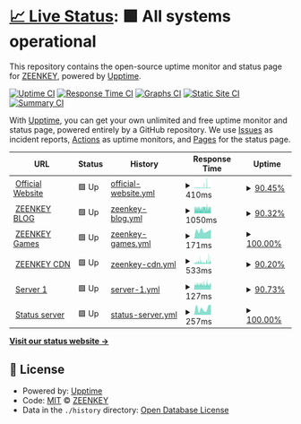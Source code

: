 # [📈 Live Status](https://zeenkeystatus.ga): <!--live status--> **🟩 All systems operational**

This repository contains the open-source uptime monitor and status page for [ZEENKEY](https://www.zeenkey.com), powered by [Upptime](https://github.com/upptime/upptime).

[![Uptime CI](https://github.com/ZEENKEY/statuspage/workflows/Uptime%20CI/badge.svg)](https://github.com/ZEENKEY/statuspage/actions?query=workflow%3A%22Uptime+CI%22)
[![Response Time CI](https://github.com/ZEENKEY/statuspage/workflows/Response%20Time%20CI/badge.svg)](https://github.com/ZEENKEY/statuspage/actions?query=workflow%3A%22Response+Time+CI%22)
[![Graphs CI](https://github.com/ZEENKEY/statuspage/workflows/Graphs%20CI/badge.svg)](https://github.com/ZEENKEY/statuspage/actions?query=workflow%3A%22Graphs+CI%22)
[![Static Site CI](https://github.com/ZEENKEY/statuspage/workflows/Static%20Site%20CI/badge.svg)](https://github.com/ZEENKEY/statuspage/actions?query=workflow%3A%22Static+Site+CI%22)
[![Summary CI](https://github.com/ZEENKEY/statuspage/workflows/Summary%20CI/badge.svg)](https://github.com/ZEENKEY/statuspage/actions?query=workflow%3A%22Summary+CI%22)

With [Upptime](https://upptime.js.org), you can get your own unlimited and free uptime monitor and status page, powered entirely by a GitHub repository. We use [Issues](https://github.com/ZEENKEY/statuspage/issues) as incident reports, [Actions](https://github.com/ZEENKEY/statuspage/actions) as uptime monitors, and [Pages](https://zeenkeystatus.ga) for the status page.

<!--start: status pages-->
<!-- This summary is generated by Upptime (https://github.com/upptime/upptime) -->
<!-- Do not edit this manually, your changes will be overwritten -->
<!-- prettier-ignore -->
| URL | Status | History | Response Time | Uptime |
| --- | ------ | ------- | ------------- | ------ |
| <img alt="" src="https://i2.wp.com/www.zeenkey.com/wp-content/uploads/sites/2/2021/07/cropped-icon.png?fit=32%2C32&ssl=1" height="13"> [Official Website](https://www.zeenkey.com) | 🟩 Up | [official-website.yml](https://github.com/ZEENKEY/statuspage/commits/HEAD/history/official-website.yml) | <details><summary><img alt="Response time graph" src="./graphs/official-website/response-time-week.png" height="20"> 410ms</summary><br><a href="https://zeenkeystatus.ga/history/official-website"><img alt="Response time 1540" src="https://img.shields.io/endpoint?url=https%3A%2F%2Fraw.githubusercontent.com%2FZEENKEY%2Fstatuspage%2FHEAD%2Fapi%2Fofficial-website%2Fresponse-time.json"></a><br><a href="https://zeenkeystatus.ga/history/official-website"><img alt="24-hour response time 270" src="https://img.shields.io/endpoint?url=https%3A%2F%2Fraw.githubusercontent.com%2FZEENKEY%2Fstatuspage%2FHEAD%2Fapi%2Fofficial-website%2Fresponse-time-day.json"></a><br><a href="https://zeenkeystatus.ga/history/official-website"><img alt="7-day response time 410" src="https://img.shields.io/endpoint?url=https%3A%2F%2Fraw.githubusercontent.com%2FZEENKEY%2Fstatuspage%2FHEAD%2Fapi%2Fofficial-website%2Fresponse-time-week.json"></a><br><a href="https://zeenkeystatus.ga/history/official-website"><img alt="30-day response time 339" src="https://img.shields.io/endpoint?url=https%3A%2F%2Fraw.githubusercontent.com%2FZEENKEY%2Fstatuspage%2FHEAD%2Fapi%2Fofficial-website%2Fresponse-time-month.json"></a><br><a href="https://zeenkeystatus.ga/history/official-website"><img alt="1-year response time 1540" src="https://img.shields.io/endpoint?url=https%3A%2F%2Fraw.githubusercontent.com%2FZEENKEY%2Fstatuspage%2FHEAD%2Fapi%2Fofficial-website%2Fresponse-time-year.json"></a></details> | <details><summary><a href="https://zeenkeystatus.ga/history/official-website">90.45%</a></summary><a href="https://zeenkeystatus.ga/history/official-website"><img alt="All-time uptime 99.29%" src="https://img.shields.io/endpoint?url=https%3A%2F%2Fraw.githubusercontent.com%2FZEENKEY%2Fstatuspage%2FHEAD%2Fapi%2Fofficial-website%2Fuptime.json"></a><br><a href="https://zeenkeystatus.ga/history/official-website"><img alt="24-hour uptime 84.69%" src="https://img.shields.io/endpoint?url=https%3A%2F%2Fraw.githubusercontent.com%2FZEENKEY%2Fstatuspage%2FHEAD%2Fapi%2Fofficial-website%2Fuptime-day.json"></a><br><a href="https://zeenkeystatus.ga/history/official-website"><img alt="7-day uptime 90.45%" src="https://img.shields.io/endpoint?url=https%3A%2F%2Fraw.githubusercontent.com%2FZEENKEY%2Fstatuspage%2FHEAD%2Fapi%2Fofficial-website%2Fuptime-week.json"></a><br><a href="https://zeenkeystatus.ga/history/official-website"><img alt="30-day uptime 92.99%" src="https://img.shields.io/endpoint?url=https%3A%2F%2Fraw.githubusercontent.com%2FZEENKEY%2Fstatuspage%2FHEAD%2Fapi%2Fofficial-website%2Fuptime-month.json"></a><br><a href="https://zeenkeystatus.ga/history/official-website"><img alt="1-year uptime 99.29%" src="https://img.shields.io/endpoint?url=https%3A%2F%2Fraw.githubusercontent.com%2FZEENKEY%2Fstatuspage%2FHEAD%2Fapi%2Fofficial-website%2Fuptime-year.json"></a></details>
| <img alt="" src="https://i0.wp.com/blog.zeenkey.com/wp-content/uploads/2021/05/84c6921fe8ad81b9d0138289df482fc3.png?fit=30%2C32&ssl=1" height="13"> [ZEENKEY BLOG](https://blog.zeenkey.com) | 🟩 Up | [zeenkey-blog.yml](https://github.com/ZEENKEY/statuspage/commits/HEAD/history/zeenkey-blog.yml) | <details><summary><img alt="Response time graph" src="./graphs/zeenkey-blog/response-time-week.png" height="20"> 1050ms</summary><br><a href="https://zeenkeystatus.ga/history/zeenkey-blog"><img alt="Response time 1557" src="https://img.shields.io/endpoint?url=https%3A%2F%2Fraw.githubusercontent.com%2FZEENKEY%2Fstatuspage%2FHEAD%2Fapi%2Fzeenkey-blog%2Fresponse-time.json"></a><br><a href="https://zeenkeystatus.ga/history/zeenkey-blog"><img alt="24-hour response time 972" src="https://img.shields.io/endpoint?url=https%3A%2F%2Fraw.githubusercontent.com%2FZEENKEY%2Fstatuspage%2FHEAD%2Fapi%2Fzeenkey-blog%2Fresponse-time-day.json"></a><br><a href="https://zeenkeystatus.ga/history/zeenkey-blog"><img alt="7-day response time 1050" src="https://img.shields.io/endpoint?url=https%3A%2F%2Fraw.githubusercontent.com%2FZEENKEY%2Fstatuspage%2FHEAD%2Fapi%2Fzeenkey-blog%2Fresponse-time-week.json"></a><br><a href="https://zeenkeystatus.ga/history/zeenkey-blog"><img alt="30-day response time 1034" src="https://img.shields.io/endpoint?url=https%3A%2F%2Fraw.githubusercontent.com%2FZEENKEY%2Fstatuspage%2FHEAD%2Fapi%2Fzeenkey-blog%2Fresponse-time-month.json"></a><br><a href="https://zeenkeystatus.ga/history/zeenkey-blog"><img alt="1-year response time 1557" src="https://img.shields.io/endpoint?url=https%3A%2F%2Fraw.githubusercontent.com%2FZEENKEY%2Fstatuspage%2FHEAD%2Fapi%2Fzeenkey-blog%2Fresponse-time-year.json"></a></details> | <details><summary><a href="https://zeenkeystatus.ga/history/zeenkey-blog">90.32%</a></summary><a href="https://zeenkeystatus.ga/history/zeenkey-blog"><img alt="All-time uptime 99.29%" src="https://img.shields.io/endpoint?url=https%3A%2F%2Fraw.githubusercontent.com%2FZEENKEY%2Fstatuspage%2FHEAD%2Fapi%2Fzeenkey-blog%2Fuptime.json"></a><br><a href="https://zeenkeystatus.ga/history/zeenkey-blog"><img alt="24-hour uptime 84.69%" src="https://img.shields.io/endpoint?url=https%3A%2F%2Fraw.githubusercontent.com%2FZEENKEY%2Fstatuspage%2FHEAD%2Fapi%2Fzeenkey-blog%2Fuptime-day.json"></a><br><a href="https://zeenkeystatus.ga/history/zeenkey-blog"><img alt="7-day uptime 90.32%" src="https://img.shields.io/endpoint?url=https%3A%2F%2Fraw.githubusercontent.com%2FZEENKEY%2Fstatuspage%2FHEAD%2Fapi%2Fzeenkey-blog%2Fuptime-week.json"></a><br><a href="https://zeenkeystatus.ga/history/zeenkey-blog"><img alt="30-day uptime 93.01%" src="https://img.shields.io/endpoint?url=https%3A%2F%2Fraw.githubusercontent.com%2FZEENKEY%2Fstatuspage%2FHEAD%2Fapi%2Fzeenkey-blog%2Fuptime-month.json"></a><br><a href="https://zeenkeystatus.ga/history/zeenkey-blog"><img alt="1-year uptime 99.29%" src="https://img.shields.io/endpoint?url=https%3A%2F%2Fraw.githubusercontent.com%2FZEENKEY%2Fstatuspage%2FHEAD%2Fapi%2Fzeenkey-blog%2Fuptime-year.json"></a></details>
| <img alt="" src="https://play.zeenkey.com/favicon.ico" height="13"> [ZEENKEY Games](https://play.zeenkey.com) | 🟩 Up | [zeenkey-games.yml](https://github.com/ZEENKEY/statuspage/commits/HEAD/history/zeenkey-games.yml) | <details><summary><img alt="Response time graph" src="./graphs/zeenkey-games/response-time-week.png" height="20"> 171ms</summary><br><a href="https://zeenkeystatus.ga/history/zeenkey-games"><img alt="Response time 179" src="https://img.shields.io/endpoint?url=https%3A%2F%2Fraw.githubusercontent.com%2FZEENKEY%2Fstatuspage%2FHEAD%2Fapi%2Fzeenkey-games%2Fresponse-time.json"></a><br><a href="https://zeenkeystatus.ga/history/zeenkey-games"><img alt="24-hour response time 200" src="https://img.shields.io/endpoint?url=https%3A%2F%2Fraw.githubusercontent.com%2FZEENKEY%2Fstatuspage%2FHEAD%2Fapi%2Fzeenkey-games%2Fresponse-time-day.json"></a><br><a href="https://zeenkeystatus.ga/history/zeenkey-games"><img alt="7-day response time 171" src="https://img.shields.io/endpoint?url=https%3A%2F%2Fraw.githubusercontent.com%2FZEENKEY%2Fstatuspage%2FHEAD%2Fapi%2Fzeenkey-games%2Fresponse-time-week.json"></a><br><a href="https://zeenkeystatus.ga/history/zeenkey-games"><img alt="30-day response time 166" src="https://img.shields.io/endpoint?url=https%3A%2F%2Fraw.githubusercontent.com%2FZEENKEY%2Fstatuspage%2FHEAD%2Fapi%2Fzeenkey-games%2Fresponse-time-month.json"></a><br><a href="https://zeenkeystatus.ga/history/zeenkey-games"><img alt="1-year response time 179" src="https://img.shields.io/endpoint?url=https%3A%2F%2Fraw.githubusercontent.com%2FZEENKEY%2Fstatuspage%2FHEAD%2Fapi%2Fzeenkey-games%2Fresponse-time-year.json"></a></details> | <details><summary><a href="https://zeenkeystatus.ga/history/zeenkey-games">100.00%</a></summary><a href="https://zeenkeystatus.ga/history/zeenkey-games"><img alt="All-time uptime 99.98%" src="https://img.shields.io/endpoint?url=https%3A%2F%2Fraw.githubusercontent.com%2FZEENKEY%2Fstatuspage%2FHEAD%2Fapi%2Fzeenkey-games%2Fuptime.json"></a><br><a href="https://zeenkeystatus.ga/history/zeenkey-games"><img alt="24-hour uptime 100.00%" src="https://img.shields.io/endpoint?url=https%3A%2F%2Fraw.githubusercontent.com%2FZEENKEY%2Fstatuspage%2FHEAD%2Fapi%2Fzeenkey-games%2Fuptime-day.json"></a><br><a href="https://zeenkeystatus.ga/history/zeenkey-games"><img alt="7-day uptime 100.00%" src="https://img.shields.io/endpoint?url=https%3A%2F%2Fraw.githubusercontent.com%2FZEENKEY%2Fstatuspage%2FHEAD%2Fapi%2Fzeenkey-games%2Fuptime-week.json"></a><br><a href="https://zeenkeystatus.ga/history/zeenkey-games"><img alt="30-day uptime 99.89%" src="https://img.shields.io/endpoint?url=https%3A%2F%2Fraw.githubusercontent.com%2FZEENKEY%2Fstatuspage%2FHEAD%2Fapi%2Fzeenkey-games%2Fuptime-month.json"></a><br><a href="https://zeenkeystatus.ga/history/zeenkey-games"><img alt="1-year uptime 99.98%" src="https://img.shields.io/endpoint?url=https%3A%2F%2Fraw.githubusercontent.com%2FZEENKEY%2Fstatuspage%2FHEAD%2Fapi%2Fzeenkey-games%2Fuptime-year.json"></a></details>
| <img alt="" src="https://i2.wp.com/www.zeenkey.com/wp-content/uploads/sites/2/2021/07/cropped-icon.png?fit=32%2C32&ssl=1" height="13"> [ZEENKEY CDN](https://zeenkeycdn.ga) | 🟩 Up | [zeenkey-cdn.yml](https://github.com/ZEENKEY/statuspage/commits/HEAD/history/zeenkey-cdn.yml) | <details><summary><img alt="Response time graph" src="./graphs/zeenkey-cdn/response-time-week.png" height="20"> 533ms</summary><br><a href="https://zeenkeystatus.ga/history/zeenkey-cdn"><img alt="Response time 712" src="https://img.shields.io/endpoint?url=https%3A%2F%2Fraw.githubusercontent.com%2FZEENKEY%2Fstatuspage%2FHEAD%2Fapi%2Fzeenkey-cdn%2Fresponse-time.json"></a><br><a href="https://zeenkeystatus.ga/history/zeenkey-cdn"><img alt="24-hour response time 478" src="https://img.shields.io/endpoint?url=https%3A%2F%2Fraw.githubusercontent.com%2FZEENKEY%2Fstatuspage%2FHEAD%2Fapi%2Fzeenkey-cdn%2Fresponse-time-day.json"></a><br><a href="https://zeenkeystatus.ga/history/zeenkey-cdn"><img alt="7-day response time 533" src="https://img.shields.io/endpoint?url=https%3A%2F%2Fraw.githubusercontent.com%2FZEENKEY%2Fstatuspage%2FHEAD%2Fapi%2Fzeenkey-cdn%2Fresponse-time-week.json"></a><br><a href="https://zeenkeystatus.ga/history/zeenkey-cdn"><img alt="30-day response time 505" src="https://img.shields.io/endpoint?url=https%3A%2F%2Fraw.githubusercontent.com%2FZEENKEY%2Fstatuspage%2FHEAD%2Fapi%2Fzeenkey-cdn%2Fresponse-time-month.json"></a><br><a href="https://zeenkeystatus.ga/history/zeenkey-cdn"><img alt="1-year response time 712" src="https://img.shields.io/endpoint?url=https%3A%2F%2Fraw.githubusercontent.com%2FZEENKEY%2Fstatuspage%2FHEAD%2Fapi%2Fzeenkey-cdn%2Fresponse-time-year.json"></a></details> | <details><summary><a href="https://zeenkeystatus.ga/history/zeenkey-cdn">90.20%</a></summary><a href="https://zeenkeystatus.ga/history/zeenkey-cdn"><img alt="All-time uptime 99.29%" src="https://img.shields.io/endpoint?url=https%3A%2F%2Fraw.githubusercontent.com%2FZEENKEY%2Fstatuspage%2FHEAD%2Fapi%2Fzeenkey-cdn%2Fuptime.json"></a><br><a href="https://zeenkeystatus.ga/history/zeenkey-cdn"><img alt="24-hour uptime 82.69%" src="https://img.shields.io/endpoint?url=https%3A%2F%2Fraw.githubusercontent.com%2FZEENKEY%2Fstatuspage%2FHEAD%2Fapi%2Fzeenkey-cdn%2Fuptime-day.json"></a><br><a href="https://zeenkeystatus.ga/history/zeenkey-cdn"><img alt="7-day uptime 90.20%" src="https://img.shields.io/endpoint?url=https%3A%2F%2Fraw.githubusercontent.com%2FZEENKEY%2Fstatuspage%2FHEAD%2Fapi%2Fzeenkey-cdn%2Fuptime-week.json"></a><br><a href="https://zeenkeystatus.ga/history/zeenkey-cdn"><img alt="30-day uptime 92.99%" src="https://img.shields.io/endpoint?url=https%3A%2F%2Fraw.githubusercontent.com%2FZEENKEY%2Fstatuspage%2FHEAD%2Fapi%2Fzeenkey-cdn%2Fuptime-month.json"></a><br><a href="https://zeenkeystatus.ga/history/zeenkey-cdn"><img alt="1-year uptime 99.29%" src="https://img.shields.io/endpoint?url=https%3A%2F%2Fraw.githubusercontent.com%2FZEENKEY%2Fstatuspage%2FHEAD%2Fapi%2Fzeenkey-cdn%2Fuptime-year.json"></a></details>
| <img alt="" src="https://i2.wp.com/www.zeenkey.com/wp-content/uploads/sites/2/2021/07/cropped-icon.png?fit=32%2C32&ssl=1" height="13"> [Server 1](https://www.zeenkey.com) | 🟩 Up | [server-1.yml](https://github.com/ZEENKEY/statuspage/commits/HEAD/history/server-1.yml) | <details><summary><img alt="Response time graph" src="./graphs/server-1/response-time-week.png" height="20"> 127ms</summary><br><a href="https://zeenkeystatus.ga/history/server-1"><img alt="Response time 973" src="https://img.shields.io/endpoint?url=https%3A%2F%2Fraw.githubusercontent.com%2FZEENKEY%2Fstatuspage%2FHEAD%2Fapi%2Fserver-1%2Fresponse-time.json"></a><br><a href="https://zeenkeystatus.ga/history/server-1"><img alt="24-hour response time 124" src="https://img.shields.io/endpoint?url=https%3A%2F%2Fraw.githubusercontent.com%2FZEENKEY%2Fstatuspage%2FHEAD%2Fapi%2Fserver-1%2Fresponse-time-day.json"></a><br><a href="https://zeenkeystatus.ga/history/server-1"><img alt="7-day response time 127" src="https://img.shields.io/endpoint?url=https%3A%2F%2Fraw.githubusercontent.com%2FZEENKEY%2Fstatuspage%2FHEAD%2Fapi%2Fserver-1%2Fresponse-time-week.json"></a><br><a href="https://zeenkeystatus.ga/history/server-1"><img alt="30-day response time 123" src="https://img.shields.io/endpoint?url=https%3A%2F%2Fraw.githubusercontent.com%2FZEENKEY%2Fstatuspage%2FHEAD%2Fapi%2Fserver-1%2Fresponse-time-month.json"></a><br><a href="https://zeenkeystatus.ga/history/server-1"><img alt="1-year response time 973" src="https://img.shields.io/endpoint?url=https%3A%2F%2Fraw.githubusercontent.com%2FZEENKEY%2Fstatuspage%2FHEAD%2Fapi%2Fserver-1%2Fresponse-time-year.json"></a></details> | <details><summary><a href="https://zeenkeystatus.ga/history/server-1">90.73%</a></summary><a href="https://zeenkeystatus.ga/history/server-1"><img alt="All-time uptime 99.28%" src="https://img.shields.io/endpoint?url=https%3A%2F%2Fraw.githubusercontent.com%2FZEENKEY%2Fstatuspage%2FHEAD%2Fapi%2Fserver-1%2Fuptime.json"></a><br><a href="https://zeenkeystatus.ga/history/server-1"><img alt="24-hour uptime 84.21%" src="https://img.shields.io/endpoint?url=https%3A%2F%2Fraw.githubusercontent.com%2FZEENKEY%2Fstatuspage%2FHEAD%2Fapi%2Fserver-1%2Fuptime-day.json"></a><br><a href="https://zeenkeystatus.ga/history/server-1"><img alt="7-day uptime 90.73%" src="https://img.shields.io/endpoint?url=https%3A%2F%2Fraw.githubusercontent.com%2FZEENKEY%2Fstatuspage%2FHEAD%2Fapi%2Fserver-1%2Fuptime-week.json"></a><br><a href="https://zeenkeystatus.ga/history/server-1"><img alt="30-day uptime 92.86%" src="https://img.shields.io/endpoint?url=https%3A%2F%2Fraw.githubusercontent.com%2FZEENKEY%2Fstatuspage%2FHEAD%2Fapi%2Fserver-1%2Fuptime-month.json"></a><br><a href="https://zeenkeystatus.ga/history/server-1"><img alt="1-year uptime 99.28%" src="https://img.shields.io/endpoint?url=https%3A%2F%2Fraw.githubusercontent.com%2FZEENKEY%2Fstatuspage%2FHEAD%2Fapi%2Fserver-1%2Fuptime-year.json"></a></details>
| <img alt="" src="https://i2.wp.com/www.zeenkey.com/wp-content/uploads/sites/2/2021/07/cropped-icon.png?fit=32%2C32&ssl=1" height="13"> [Status server](https://zeenkeystatus.ga) | 🟩 Up | [status-server.yml](https://github.com/ZEENKEY/statuspage/commits/HEAD/history/status-server.yml) | <details><summary><img alt="Response time graph" src="./graphs/status-server/response-time-week.png" height="20"> 257ms</summary><br><a href="https://zeenkeystatus.ga/history/status-server"><img alt="Response time 843" src="https://img.shields.io/endpoint?url=https%3A%2F%2Fraw.githubusercontent.com%2FZEENKEY%2Fstatuspage%2FHEAD%2Fapi%2Fstatus-server%2Fresponse-time.json"></a><br><a href="https://zeenkeystatus.ga/history/status-server"><img alt="24-hour response time 405" src="https://img.shields.io/endpoint?url=https%3A%2F%2Fraw.githubusercontent.com%2FZEENKEY%2Fstatuspage%2FHEAD%2Fapi%2Fstatus-server%2Fresponse-time-day.json"></a><br><a href="https://zeenkeystatus.ga/history/status-server"><img alt="7-day response time 257" src="https://img.shields.io/endpoint?url=https%3A%2F%2Fraw.githubusercontent.com%2FZEENKEY%2Fstatuspage%2FHEAD%2Fapi%2Fstatus-server%2Fresponse-time-week.json"></a><br><a href="https://zeenkeystatus.ga/history/status-server"><img alt="30-day response time 535" src="https://img.shields.io/endpoint?url=https%3A%2F%2Fraw.githubusercontent.com%2FZEENKEY%2Fstatuspage%2FHEAD%2Fapi%2Fstatus-server%2Fresponse-time-month.json"></a><br><a href="https://zeenkeystatus.ga/history/status-server"><img alt="1-year response time 843" src="https://img.shields.io/endpoint?url=https%3A%2F%2Fraw.githubusercontent.com%2FZEENKEY%2Fstatuspage%2FHEAD%2Fapi%2Fstatus-server%2Fresponse-time-year.json"></a></details> | <details><summary><a href="https://zeenkeystatus.ga/history/status-server">100.00%</a></summary><a href="https://zeenkeystatus.ga/history/status-server"><img alt="All-time uptime 97.57%" src="https://img.shields.io/endpoint?url=https%3A%2F%2Fraw.githubusercontent.com%2FZEENKEY%2Fstatuspage%2FHEAD%2Fapi%2Fstatus-server%2Fuptime.json"></a><br><a href="https://zeenkeystatus.ga/history/status-server"><img alt="24-hour uptime 100.00%" src="https://img.shields.io/endpoint?url=https%3A%2F%2Fraw.githubusercontent.com%2FZEENKEY%2Fstatuspage%2FHEAD%2Fapi%2Fstatus-server%2Fuptime-day.json"></a><br><a href="https://zeenkeystatus.ga/history/status-server"><img alt="7-day uptime 100.00%" src="https://img.shields.io/endpoint?url=https%3A%2F%2Fraw.githubusercontent.com%2FZEENKEY%2Fstatuspage%2FHEAD%2Fapi%2Fstatus-server%2Fuptime-week.json"></a><br><a href="https://zeenkeystatus.ga/history/status-server"><img alt="30-day uptime 100.00%" src="https://img.shields.io/endpoint?url=https%3A%2F%2Fraw.githubusercontent.com%2FZEENKEY%2Fstatuspage%2FHEAD%2Fapi%2Fstatus-server%2Fuptime-month.json"></a><br><a href="https://zeenkeystatus.ga/history/status-server"><img alt="1-year uptime 97.57%" src="https://img.shields.io/endpoint?url=https%3A%2F%2Fraw.githubusercontent.com%2FZEENKEY%2Fstatuspage%2FHEAD%2Fapi%2Fstatus-server%2Fuptime-year.json"></a></details>

<!--end: status pages-->

[**Visit our status website →**](https://zeenkeystatus.ga)

## 📄 License

- Powered by: [Upptime](https://github.com/upptime/upptime)
- Code: [MIT](./LICENSE) © [ZEENKEY](https://www.zeenkey.com)
- Data in the `./history` directory: [Open Database License](https://opendatacommons.org/licenses/odbl/1-0/)
